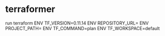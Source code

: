 # terraformer
run terraform
ENV TF_VERSION=0.11.14
ENV REPOSITORY_URL=
ENV PROJECT_PATH=
ENV TF_COMMAND=plan
ENV TF_WORKSPACE=default
